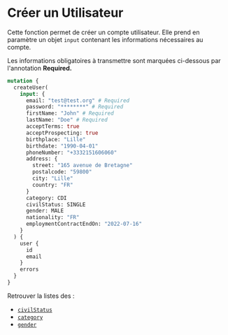 # Créer un Utilisateur

Cette fonction permet de créer un compte utilisateur. Elle prend en paramètre un objet `input` contenant les informations nécessaires au compte.

Les informations obligatoires à transmettre sont marquées ci-dessous par l'annotation **Required.**

```graphql
mutation {
  createUser(
    input: {
      email: "test@test.org" # Required
      password: "********" # Required
      firstName: "John" # Required
      lastName: "Doe" # Required
      acceptTerms: true
      acceptProspecting: true
      birthplace: "Lille"
      birthdate: "1990-04-01"
      phoneNumber: "+3332151606060"
      address: {
        street: "165 avenue de Bretagne"
        postalcode: "59800"
        city: "Lille"
        country: "FR"
      }
      category: CDI
      civilStatus: SINGLE
      gender: MALE
      nationality: "FR"
      employmentContractEndOn: "2022-07-16"
    }
  ) {
    user {
      id
      email
    }
    errors
  }
}
```

Retrouver la listes des :&#x20;

* [`civilStatus`](https://studio.apollographql.com/public/Cautioneo-API/variant/staging/schema/reference/enums/UserCivilStatus)
* [`category`](https://studio.apollographql.com/public/Cautioneo-API/variant/staging/schema/reference/enums/UserCategory)
* [`gender`](https://studio.apollographql.com/public/Cautioneo-API/variant/staging/schema/reference/enums/UserGender)
